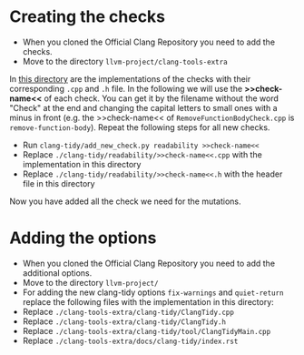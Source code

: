 # Creating the checks
 - When you cloned the Official Clang Repository you need to add the checks.
 - Move to the directory `llvm-project/clang-tools-extra`

In [this directory](.) are the implementations of the checks with their corresponding `.cpp` and `.h` file. In the following we will use the **>>check-name<<** of each check. You can get it by the filename without the word "Check" at the end and changing the capital letters to small ones with a minus in front (e.g. the >>check-name<< of `RemoveFunctionBodyCheck.cpp` is `remove-function-body`). Repeat the following steps for all new checks.

 - Run `clang-tidy/add_new_check.py readability >>check-name<<`
 - Replace `./clang-tidy/readability/>>check-name<<.cpp` with the implementation in this directory
 - Replace `./clang-tidy/readability/>>check-name<<.h` with the header file in this directory

Now you have added all the check we need for the mutations.

# Adding the options
- When you cloned the Official Clang Repository you need to add the additional options.
- Move to the directory `llvm-project/`
- For adding the new clang-tidy options `fix-warnings` and `quiet-return` replace the following files with the implementation in this directory:
- Replace `./clang-tools-extra/clang-tidy/ClangTidy.cpp`
- Replace `./clang-tools-extra/clang-tidy/ClangTidy.h`
- Replace `./clang-tools-extra/clang-tidy/tool/ClangTidyMain.cpp`
- Replace `./clang-tools-extra/docs/clang-tidy/index.rst`
